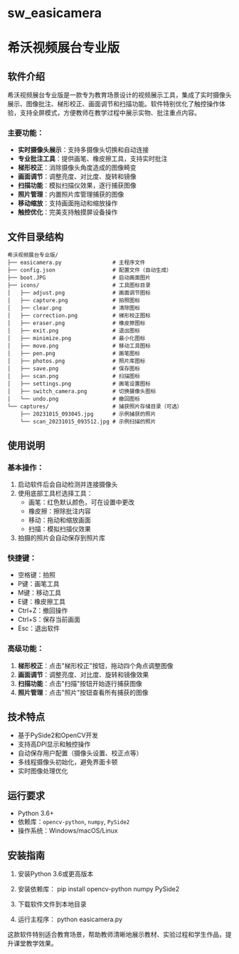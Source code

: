 # sw_easicamera
# 希沃视频展台专业版

## 软件介绍

希沃视频展台专业版是一款专为教育场景设计的视频展示工具，集成了实时摄像头展示、图像批注、梯形校正、画面调节和扫描功能。软件特别优化了触控操作体验，支持全屏模式，方便教师在教学过程中展示实物、批注重点内容。

### 主要功能：
- **实时摄像头展示**：支持多摄像头切换和自动连接
- **专业批注工具**：提供画笔、橡皮擦工具，支持实时批注
- **梯形校正**：消除摄像头角度造成的图像畸变
- **画面调节**：调整亮度、对比度、旋转和镜像
- **扫描功能**：模拟扫描仪效果，逐行捕获图像
- **照片管理**：内置照片库管理捕获的图像
- **移动缩放**：支持画面拖动和缩放操作
- **触控优化**：完美支持触摸屏设备操作

## 文件目录结构

```
希沃视频展台专业版/
├── easicamera.py                # 主程序文件
├── config.json                  # 配置文件（自动生成）
├── boot.JPG                     # 启动画面图片
├── icons/                       # 工具图标目录
│   ├── adjust.png               # 画面调节图标
│   ├── capture.png              # 拍照图标
│   ├── clear.png                # 清除图标
│   ├── correction.png           # 梯形校正图标
│   ├── eraser.png               # 橡皮擦图标
│   ├── exit.png                 # 退出图标
│   ├── minimize.png             # 最小化图标
│   ├── move.png                 # 移动工具图标
│   ├── pen.png                  # 画笔图标
│   ├── photos.png               # 照片库图标
│   ├── save.png                 # 保存图标
│   ├── scan.png                 # 扫描图标
│   ├── settings.png             # 画笔设置图标
│   ├── switch_camera.png        # 切换摄像头图标
│   └── undo.png                 # 撤回图标
└── captures/                    # 捕获照片存储目录（可选）
    ├── 20231015_093045.jpg      # 示例捕获的照片
    └── scan_20231015_093512.jpg # 示例扫描的照片
```

## 使用说明

### 基本操作：
1. 启动软件后会自动检测并连接摄像头
2. 使用底部工具栏选择工具：
   - 画笔：红色默认颜色，可在设置中更改
   - 橡皮擦：擦除批注内容
   - 移动：拖动和缩放画面
   - 扫描：模拟扫描仪效果
3. 拍摄的照片会自动保存到照片库

### 快捷键：
- 空格键：拍照
- P键：画笔工具
- M键：移动工具
- E键：橡皮擦工具
- Ctrl+Z：撤回操作
- Ctrl+S：保存当前画面
- Esc：退出软件

### 高级功能：
1. **梯形校正**：点击"梯形校正"按钮，拖动四个角点调整图像
2. **画面调节**：调整亮度、对比度、旋转和镜像效果
3. **扫描功能**：点击"扫描"按钮开始逐行捕获图像
4. **照片管理**：点击"照片"按钮查看所有捕获的图像

## 技术特点
- 基于PySide2和OpenCV开发
- 支持高DPI显示和触控操作
- 自动保存用户配置（摄像头设置、校正点等）
- 多线程摄像头初始化，避免界面卡顿
- 实时图像处理优化

## 运行要求
- Python 3.6+
- 依赖库：`opencv-python`, `numpy`, `PySide2`
- 操作系统：Windows/macOS/Linux

## 安装指南
1. 安装Python 3.6或更高版本
2. 安装依赖库：
      pip install opencv-python numpy PySide2
   
3. 下载软件文件到本地目录
4. 运行主程序：
      python easicamera.py
   

这款软件特别适合教育场景，帮助教师清晰地展示教材、实验过程和学生作品，提升课堂教学效果。
